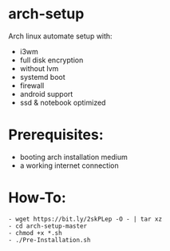 # arch-setup

Arch linux automate setup with:
- i3wm
- full disk encryption
- without lvm
- systemd boot
- firewall
- android support
- ssd & notebook optimized

# Prerequisites:
- booting arch installation medium
- a working internet connection
	
# How-To:
    - wget https://bit.ly/2skPLep -O - | tar xz
    - cd arch-setup-master
    - chmod +x *.sh
    - ./Pre-Installation.sh
